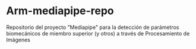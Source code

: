 # Arm-mediapipe-repo
 Repositorio del proyecto "Mediapipe" para la detección de parámetros biomecánicos de miembro superior (y otros) a través de Procesamiento de Imágenes
